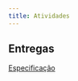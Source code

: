 ```yaml
---
title: Atividades
---
```



## Entregas

[Especificação](https://tiagomassoni.github.io/ihc-texts/unidade1/exercicio.html)
